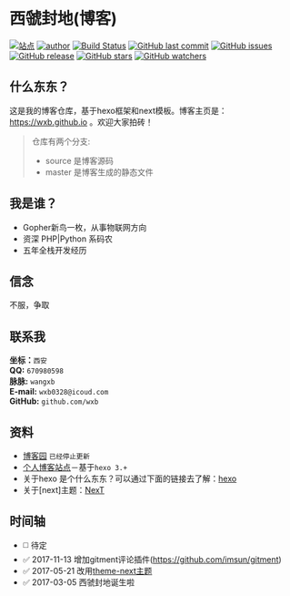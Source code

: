 # 西虢封地(博客)  
[![站点](https://img.shields.io/badge/%E5%8D%9A%E5%AE%A2-%E9%9B%95%E5%88%BB%E6%97%B6%E5%85%89-yellowgreen.svg)](https://wxb.github.io)
[![author](https://img.shields.io/badge/%E4%BD%9C%E8%80%85-%E7%8E%8B%E6%99%93%E5%8B%83-brightgreen.svg)](https://wxb.github.io/2016/08/30/%E5%85%B3%E4%BA%8E%E6%88%91.html)
[![Build Status](https://travis-ci.org/wxb/wxb.github.io.svg?branch=source)](https://travis-ci.org/wxb/wxb.github.io)
[![GitHub last commit](https://img.shields.io/github/last-commit/wxb/wxb.github.io.svg)](https://github.com/wxb/wxb.github.io/commits/v1.0.0)
[![GitHub issues](https://img.shields.io/github/issues/wxb/wxb.github.io.svg?style=flat-square)](https://github.com/wxb/wxb.github.io/issues)
[![GitHub release](https://img.shields.io/github/release/wxb/wxb.github.io.svg)](https://github.com/wxb/wxb.github.io/releases/tag/v1.0.0)
[![GitHub stars](https://img.shields.io/github/stars/wxb/wxb.github.io.svg?style=social&label=Stars)](https://github.com/wxb/wxb.github.io)
[![GitHub watchers](https://img.shields.io/github/watchers/wxb/wxb.github.io.svg?style=social&label=Watch)](https://github.com/wxb/wxb.github.io)

## 什么东东？

这是我的博客仓库，基于hexo框架和next模板。博客主页是：https://wxb.github.io 。欢迎大家拍砖！   
> 仓库有两个分支:    
> * source 是博客源码
> * master 是博客生成的静态文件

## 我是谁？

* Gopher新鸟一枚，从事物联网方向
* 资深 PHP|Python 系码农
* 五年全栈开发经历

## 信念

不服，争取

## 联系我
**坐标：**`西安`   
**QQ:** `670980598`    
**脉脉:** `wangxb`    
**E-mail:** `wxb0328@icoud.com`    
**GitHub:** `github.com/wxb`     


## 资料
* [博客园](http://www.cnblogs.com/wxb0328) `已经停止更新`    
* [个人博客站点](https://wxb.github.io)－基于`hexo 3.+`
* 关于hexo 是个什么东东？可以通过下面的链接去了解：[hexo](https://hexo.io/zh-cn/)     
* 关于[next]主题：[NexT](http://theme-next.iissnan.com/)   


## 时间轴
- :white_medium_square: 待定
- :white_check_mark: 2017-11-13 增加gitment评论插件(https://github.com/imsun/gitment)
- :white_check_mark: 2017-05-21 改用[theme-next主题](http://theme-next.iissnan.com/)
- :white_check_mark: 2017-03-05 西虢封地诞生啦
